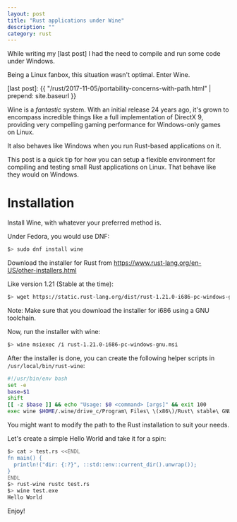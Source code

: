 ```yaml
---
layout: post
title: "Rust applications under Wine"
description: ""
category: rust
---
```


While writing my [last post] I had the need to compile and run some code under Windows.

Being a Linux fanbox, this situation wasn't optimal. Enter Wine.

[last post]: {{ "/rust/2017-11-05/portability-concerns-with-path.html" | prepend: site.baseurl }}

<!-- more -->

Wine is a _fantastic_ system.
With an initial release 24 years ago, it's grown to encompass incredible things like a full
implementation of DirectX 9, providing very compelling gaming performance for Windows-only games on
Linux.

It also behaves like Windows when you run Rust-based applications on it.

This post is a quick tip for how you can setup a flexible environment for compiling and testing
small Rust applications on Linux. That behave like they would on Windows.

# Installation

Install Wine, with whatever your preferred method is.

Under Fedora, you would use DNF:

```bash
$> sudo dnf install wine
```

Download the installer for Rust from <https://www.rust-lang.org/en-US/other-installers.html>

Like version 1.21 (Stable at the time):

```bash
$> wget https://static.rust-lang.org/dist/rust-1.21.0-i686-pc-windows-gnu.msi
```

Note: Make sure that you download the installer for i686 using a GNU toolchain.

Now, run the installer with wine:

```bash
$> wine msiexec /i rust-1.21.0-i686-pc-windows-gnu.msi
```

After the installer is done, you can create the following helper scripts in
`/usr/local/bin/rust-wine`:

```bash
#!/usr/bin/env bash
set -e
base=$1
shift
[[ -z $base ]] && echo "Usage: $0 <command> [args]" && exit 100
exec wine $HOME/.wine/drive_c/Program\ Files\ \(x86\)/Rust\ stable\ GNU\ 1.21/bin/${base}.exe "$@"
```

You might want to modify the path to the Rust installation to suit your needs.

Let's create a simple Hello World and take it for a spin:

```bash
$> cat > test.rs <<ENDL
fn main() {
  println!("dir: {:?}", ::std::env::current_dir().unwrap());
}
ENDL
$> rust-wine rustc test.rs
$> wine test.exe
Hello World
```

Enjoy!
